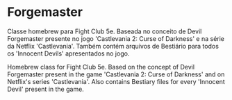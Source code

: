 # Forgemaster

Classe homebrew para Fight Club 5e.
Baseada no conceito de Devil Forgemaster presente no jogo 'Castlevania 2: Curse of Darkness' e na série da Netflix 'Castlevania'.
Também contém arquivos de Bestiário para todos os 'Innocent Devils' apresentados no jogo.

Homebrew class for Fight Club 5e.
Based on the concept of Devil Forgemaster present in the game 'Castlevania 2: Curse of Darkness' and on Netflix's series 'Castlevania'.
Also contains Bestiary files for every 'Innocent Devil' present in the game.
